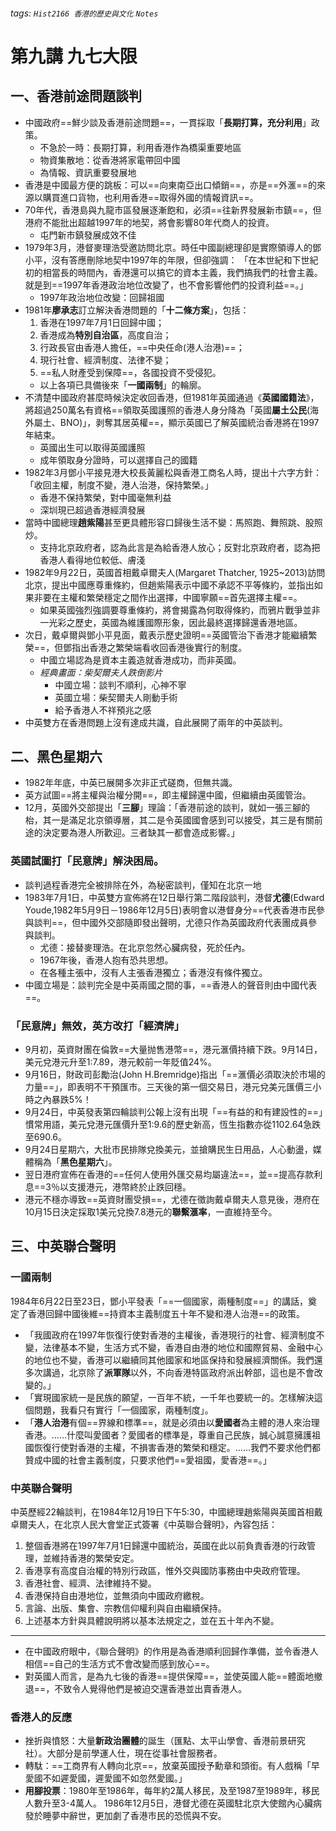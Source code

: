 ###### tags: `Hist2166 香港的歷史與文化` `Notes`
# 第九講 九七大限
## 一、香港前途問題談判
* 中國政府==鮮少談及香港前途問題==，一貫採取「**長期打算，充分利用**」政策。
    * 不急於一時：長期打算，利用香港作為橋渠重要地區
    * 物資集散地：從香港將家電帶回中國
    * 為情報、資訊重要發展地
* 香港是中國最方便的跳板：可以==向東南亞出口傾銷==，亦是==外滙==的來源以購買進口貨物，也利用香港==取得外國的情報資訊==。
* 70年代，香港島與九龍市區發展逐漸飽和，必須==往新界發展新市鎮==，但港府不能批出超越1997年的地契，將會影響80年代商人的投資。
    * 屯門新市鎮發展成效不佳
* 1979年3月，港督麥理浩受邀訪問北京。時任中國副總理卻是實際領導人的鄧小平，沒有答應刪除地契中1997年的年限，但卻強調：
    「在本世紀和下世紀初的相當長的時間內，香港還可以搞它的資本主義，我們搞我們的社會主義。就是到==1997年香港政治地位改變了，也不會影響他們的投資利益==。」
    * 1997年政治地位改變：回歸祖國
* 1981年**廖承志**訂立解決香港問題的「**十二條方案**」，包括：
    1. 香港在1997年7月1日回歸中國；
    2. 香港成為**特別自治區**，高度自治；
    3. 行政長官由香港人擔任，==中央任命(港人治港)==；
    4. 現行社會、經濟制度、法律不變；
    5. ==私人財產受到保障==，各國投資不受侵犯。
    * 以上各項已具備後來「**一國兩制**」的輪廓。
* 不清楚中國政府甚麼時候決定收回香港，但1981年英國通過《**英國國籍法**》，將超過250萬名有資格==領取英國護照的香港人身分降為「英國**屬土公民**(海外屬土、BNO)」，剥奪其居英權==，顯示英國已了解英國統治香港將在1997年結束。
    * 英國出生可以取得英國護照
    * 成年領取身分證時，可以選擇自己的國籍
* 1982年3月鄧小平接見港大校長黃麗松與香港工商名人時，提出十六字方針：「收回主權，制度不變，港人治港，保持繁榮。」
    * 香港不保持繁榮，對中國毫無利益
    * 深圳現已超過香港經濟發展
* 當時中國總理**趙紫陽**甚至更具體形容口歸後生活不變：馬照跑、舞照跳、股照炒。
    * 支持北京政府者，認為此言是為給香港人放心；反對北京政府者，認為把香港人看得地位較低、膚淺
* 1982年9月22日，英國首相戴卓爾夫人(Margaret Thatcher, 1925~2013)訪問北京，提出中國應尊重條約，但趙紫陽表示中國不承認不平等條約，並指出如果非要在主權和繁榮穩定之間作出選擇，中國寧願==首先選擇主權==。
    * 如果英國強烈強調要尊重條約，將會揭露為何取得條約，而鴉片戰爭並非一光彩之歷史，英國為維護國際形象，因此最終選擇歸還香港地區。
* 次日，戴卓爾與鄧小平見面，戴表示歷史證明==英國管治下香港才能繼續繁榮==，但鄧指出香港之繁榮端看收回香港後實行的制度。
    * 中國立場認為是資本主義造就香港成功，而非英國。
    * *經典畫面：柴契爾夫人跌倒影片*
        * 中國立場：談判不順利，心神不寧
        * 英國立場：柴契爾夫人剛動手術
        * 給予香港人不祥預兆之感
* 中英雙方在香港問題上沒有達成共識，自此展開了兩年的中英談判。


## 二、黑色星期六
* 1982年年底，中英已展開多次非正式磋商，但無共識。
* 英方試圖==將主權與治權分開==，即主權歸還中國，但繼續由英國管治。
* 12月，英國外交部提出「**三腳**」理論：「香港前途的談判，就如一張三腳的枱，其一是滿足北京領導層，其二是令英國國會感到可以接受，其三是有關前途的決定要為港人所歡迎。三者缺其一都會造成影響。」
### 英國試圖打「**民意牌**」解決困局。
* 談判過程香港完全被排除在外，為秘密談判，僅知在北京一地
* 1983年7月1日，中英雙方宣佈將在12日舉行第二階段談判，港督**尤德**(Edward Youde,1982年5月9日－1986年12月5日)表明會以港督身分==代表香港市民參與談判==，但中國外交部隨即發出聲明，尤德只作為英國政府代表團成員參與談判。
    * 尤德：接替麥理浩。在北京忽然心臟病發，死於任內。
    * 1967年後，香港人抱有恐共思想。
    * 在各種主張中，沒有人主張香港獨立；香港沒有條件獨立。
* 中國立場是：談判完全是中英兩國之間的事，==香港人的聲音則由中國代表==。

### 「民意牌」無效，英方改打「經濟牌」
* 9月初，英資財團在倫敦==大量抛售港幣==，港元滙價持續下跌。9月14日，美元兌港元升至1:7.89，港元較前一年貶值24%。
* 9月16日，財政司彭勵治(John H.Bremridge)指出「==滙價必須取決於市場的力量==」，即表明不干預匯市。三天後的第一個交易日，港元兌美元匯價三小時之內暴跌5%！
* 9月24日，中英發表第四輪談判公報上沒有出現「==有益的和有建設性的==」慣常用語，美元兌港元匯價升至1:9.6的歷史新高，恆生指數亦從1102.64急跌至690.6。
* 9月24日星期六，大批市民排隊兌換美元，並搶購民生日用品，人心動盪，媒體稱為「**黑色星期六**」。
* 翌日港府宣佈在香港的==任何人使用外匯交易均屬違法==，並==提高存款利息==3％以支援港元，港幣終於止跌回穩。
* 港元不穩亦導致==英資財團受損==，尤德在徵詢戴卓爾夫人意見後，港府在10月15日決定採取1美元兌換7.8港元的**聯繫滙率**，一直維持至今。


## 三、中英聯合聲明
### 一國兩制
1984年6月22日至23日，鄧小平發表「==一個國家，兩種制度==」的講話，奠定了香港回歸中國後維==持資本主義制度五十年不變和港人治港==的政策。
* 「我國政府在1997年恢復行使對香港的主權後，香港現行的社會、經濟制度不變，法律基本不變，生活方式不變，香港自由港的地位和國際貿易、金融中心的地位也不變，香港可以繼續同其他國家和地區保持和發展經濟關係。我們還多次講過，北京除了**派軍隊**以外，不向香港特區政府派出幹部，這也是不會改變的。」
* 「實現國家統一是民族的願望，一百年不統，一千年也要統一的。怎樣解決這個問題，我看只有實行「一個國家，兩種制度」。
* 「**港人治港**有個==界線和標準==，就是必須由以**愛國者**為主體的港人來治理香港。……什麼叫愛國者？愛國者的標準是，尊重自己民族，誠心誠意擁護祖國恢復行使對香港的主權，不損害香港的繁榮和穩定。……我們不要求他們都贊成中國的社會主義制度，只要求他們==愛祖國，愛香港==。」

### 中英聯合聲明
中英歷經22輪談判，在1984年12月19日下午5:30，中國總理趙紫陽與英國首相戴卓爾夫人，在北京人民大會堂正式簽署《中英聯合聲明》，內容包括：
1. 整個香港將在1997年7月1日歸還中國統治，英國在此以前負責香港的行政管理，並維持香港的繁榮安定。
2. 香港享有高度自治權的特別行政區，惟外交與國防事務由中央政府管理。
3. 香港社會、經濟、法律維持不變。
4. 香港保持自由港地位，並無須向中國政府繳稅。
5. 言論、出版、集會、宗教信仰權利與自由繼續保持。
6. 上述基本方針與具體說明將以基本法規定之，並在五十年內不變。
***
* 在中國政府眼中，《聯合聲明》的作用是為香港順利回歸作準備，並令香港人相信==自己的生活方式不會改變而感到放心==。
* 對英國人而言，是為九七後的香港==提供保障==，並使英國人能==體面地撤退==，不致令人覺得他們是被迫交還香港並出賣香港人。

### 香港人的反應
* 挫折與憤怒：大量**新政治團體**的誕生（匯點、太平山學會、香港前景研究社）。大部分是前學運人仕，現在從事社會服務者。
* 轉駄：==工商界有人轉向北京==，放棄英國授予勳章和頭銜。有人戲稱「早愛國不如遲愛國，遲愛國不如忽然愛國。」
* **用腳投票**：1980年至1986年，每年約2萬人移民，及至1987至1989年，移民人數升至3-4萬人。 1986年12月5日，港督尤德在英國駐北京大使館內心臟病發於睡夢中辭世，更加劇了香港市民的恐慌與不安。

